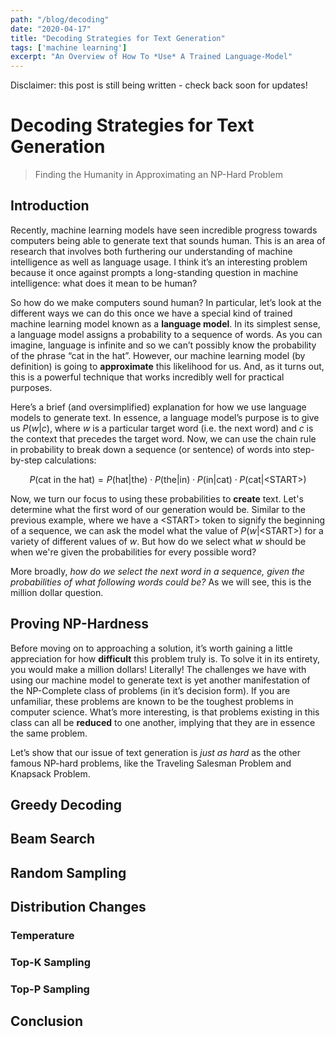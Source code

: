 ```yaml
---
path: "/blog/decoding"
date: "2020-04-17"
title: "Decoding Strategies for Text Generation"
tags: ['machine learning']
excerpt: "An Overview of How To *Use* A Trained Language-Model"
---
```


<div class="notification  is-light">
Disclaimer: this post is still being written - check back soon for updates!
</div>

# Decoding Strategies for Text Generation
> Finding the Humanity in Approximating an NP-Hard Problem

## Introduction
Recently, machine learning models have seen incredible progress towards computers being able to generate text that sounds human. This is an area of research that involves both furthering our understanding of machine intelligence as well as language usage. I think it’s an interesting problem because it once against prompts a long-standing question in machine intelligence: what does it mean to be human?

So how do we make computers sound human? In particular, let’s look at the different ways we can do this once we have a special kind of trained machine learning model known as a **language model**. In its simplest sense, a language model assigns a probability to a sequence of words. As you can imagine, language is infinite and so we can’t possibly know the probability of the phrase “cat in the hat”. However, our machine learning model (by definition) is going to **approximate** this likelihood for us. And, as it turns out, this is a powerful technique that works incredibly well for practical purposes.

Here’s a brief (and oversimplified) explanation for how we use language models to generate text. In essence, a language model’s purpose is to give us $P(w|c)$, where $w$ is a particular target word (i.e. the next word) and $c$ is the context that precedes the target word. Now, we can use the chain rule in probability to break down a sequence (or sentence) of words into step-by-step calculations:

$$
P(\text{cat in the hat}) = P(\text{hat} | \text{the}) \cdot P(\text{the} | \text{in}) \cdot P(\text{in} | \text{cat}) \cdot P(\text{cat} | \text{<START>})
$$

Now, we turn our focus to using these probabilities to **create** text. Let's determine what the first word of our generation would be. Similar to the previous example, where we have a $\text{<START>}$ token to signify the beginning of a sequence, we can ask the model what the value of $P(w | \text{<START>})$ for a variety of different values of $w$. But how do we select what $w$ should be when we're given the probabilities for every possible word? 

More broadly, *how do we select the next word in a sequence, given the probabilities of what following words could be?* As we will see, this is the million dollar question.

## Proving NP-Hardness
Before moving on to approaching a solution, it’s worth gaining a little appreciation for how **difficult** this problem truly is. To solve it in its entirety, you would make a million dollars! Literally! The challenges we have with using our machine model to generate text is yet another manifestation of the NP-Complete class of problems (in it’s decision form). If you are unfamiliar, these problems are known to be the toughest problems in computer science. What’s more interesting, is that problems existing in this class can all be **reduced** to one another, implying that they are in essence the same problem.

Let’s show that our issue of text generation is *just as hard* as the other famous NP-hard problems, like the Traveling Salesman Problem and Knapsack Problem. 

## Greedy Decoding

## Beam Search

## Random Sampling

## Distribution Changes

### Temperature

### Top-K Sampling

### Top-P Sampling

## Conclusion